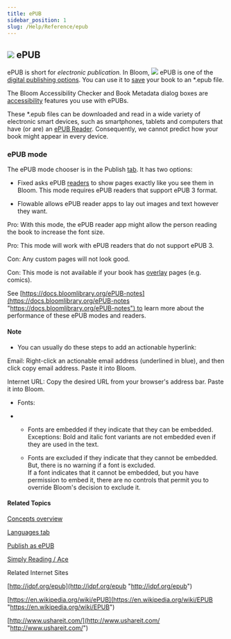 ```yaml
---
title: ePUB
sidebar_position: 1
slug: /Help/Reference/epub
---
```


## ![](/ref-docs-assets/images/Tasks/Publish_tasks/EPUB_buttonSmall.png) ePUB

ePUB is short for _electronic publication._ In Bloom, ![](/ref-docs-assets/images/Tasks/Publish_tasks/EPUB_buttonSmall.png) ePUB is one of the [digital publishing options](../Tasks/Publish_tasks/Digital_publishing_options.md). You can use it to [save](../Tasks/Publish_tasks/Save_EPUB_file.md) your book to an \*.epub file.

The Bloom Accessibility Checker and Book Metadata dialog boxes are [accessibility](../Tasks/Publish_tasks/Accessibility.md) features you use with ePUBs.

These \*.epub files can be downloaded and read in a wide variety of electronic smart devices, such as smartphones, tablets and computers that have (or are) an [ePUB Reader](Epub_Readers.md). Consequently, we cannot predict how your book might appear in every device.

### ePUB mode

The ePUB mode chooser is in the Publish [tab](../Tasks/Publish_tasks/Publish_tasks_overview.md). It has two options: 

-   Fixed asks ePUB [readers](Epub_Readers.md) to show pages exactly like you see them in Bloom. This mode requires ePUB readers that support ePUB 3 format.
    
-   Flowable allows ePUB reader apps to lay out images and text however they want.
    

Pro: With this mode, the ePUB reader app might allow the person reading the book to increase the font size.

Pro: This mode will work with ePUB readers that do not support ePUB 3.

Con: Any custom pages will not look good.

Con: This mode is not available if your book has [overlay](../Tasks/Edit_tasks/Overlay_Tool/Overlay_Tool_overview.md) pages (e.g. comics).

See [https://docs.bloomlibrary.org/ePUB-notes](https://docs.bloomlibrary.org/ePUB-notes "https://docs.bloomlibrary.org/ePUB-notes") to learn more about the performance of these ePUB modes and readers.

#### Note

-   You can usually do these steps to add an actionable hyperlink:
    

Email: Right-click an actionable email address (underlined in blue), and then click copy email address. Paste it into Bloom.

Internet URL: Copy the desired URL from your browser's address bar. Paste it into Bloom.

-   Fonts:
    
-   -   Fonts are embedded if they indicate that they can be embedded.  
        Exceptions: Bold and italic font variants are not embedded even if they are used in the text.
        
    -   Fonts are excluded if they indicate that they cannot be embedded. But, there is no warning if a font is excluded.  
        If a font indicates that it cannot be embedded, but you have permission to embed it, there are no controls that permit you to override Bloom's decision to exclude it.
        

#### Related Topics

[Concepts overview](Concepts_overview.md)

[Languages tab](../User_Interface/Dialog_boxes/Languages_tab.md)

[Publish as ePUB](../Tasks/Publish_tasks/Make_an_ePUB_book_overview.md)

[Simply Reading / Ace](Simply_Reading.md)

Related Internet Sites

[http://idpf.org/epub](http://idpf.org/epub "http://idpf.org/epub")

[https://en.wikipedia.org/wiki/ePUB](https://en.wikipedia.org/wiki/EPUB "https://en.wikipedia.org/wiki/EPUB")

[http://www.ushareit.com/](http://www.ushareit.com/ "http://www.ushareit.com/")